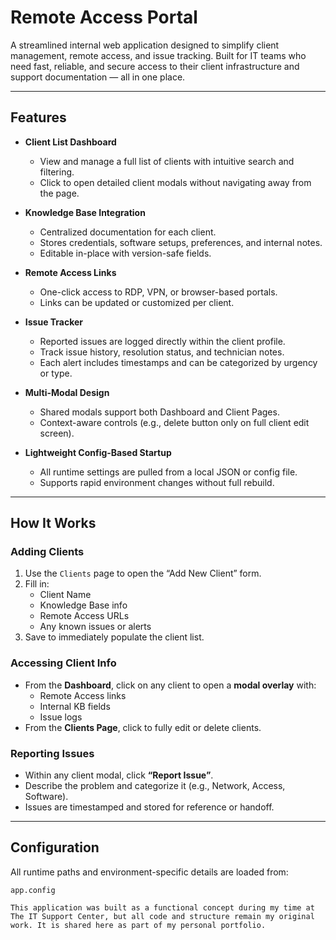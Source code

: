 #  Remote Access Portal

A streamlined internal web application designed to simplify client management, remote access, and issue tracking. Built for IT teams who need fast, reliable, and secure access to their client infrastructure and support documentation — all in one place.

---

## Features

- **Client List Dashboard**
  - View and manage a full list of clients with intuitive search and filtering.
  - Click to open detailed client modals without navigating away from the page.

- **Knowledge Base Integration**
  - Centralized documentation for each client.
  - Stores credentials, software setups, preferences, and internal notes.
  - Editable in-place with version-safe fields.

- **Remote Access Links**
  - One-click access to RDP, VPN, or browser-based portals.
  - Links can be updated or customized per client.

- **Issue Tracker**
  - Reported issues are logged directly within the client profile.
  - Track issue history, resolution status, and technician notes.
  - Each alert includes timestamps and can be categorized by urgency or type.

- **Multi-Modal Design**
  - Shared modals support both Dashboard and Client Pages.
  - Context-aware controls (e.g., delete button only on full client edit screen).

- **Lightweight Config-Based Startup**
  - All runtime settings are pulled from a local JSON or config file.
  - Supports rapid environment changes without full rebuild.

---

## How It Works

### Adding Clients
1. Use the `Clients` page to open the “Add New Client” form.
2. Fill in:
   - Client Name
   - Knowledge Base info
   - Remote Access URLs
   - Any known issues or alerts
3. Save to immediately populate the client list.

### Accessing Client Info
- From the **Dashboard**, click on any client to open a **modal overlay** with:
  - Remote Access links
  - Internal KB fields
  - Issue logs
- From the **Clients Page**, click to fully edit or delete clients.

### Reporting Issues
- Within any client modal, click **“Report Issue”**.
- Describe the problem and categorize it (e.g., Network, Access, Software).
- Issues are timestamped and stored for reference or handoff.

---

## Configuration

All runtime paths and environment-specific details are loaded from:

```plaintext
app.config

This application was built as a functional concept during my time at The IT Support Center, but all code and structure remain my original work. It is shared here as part of my personal portfolio.
